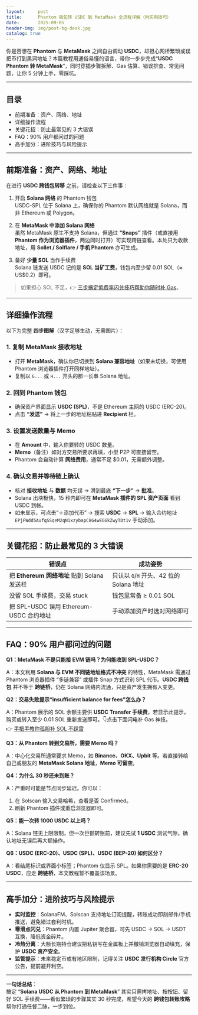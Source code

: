 ```yaml
---
layout:     post
title:      Phantom 钱包转 USDC 到 MetaMask 全流程详解（附实用技巧）
date:       2025-09-05
header-img: img/post-bg-desk.jpg
catalog: true
---
```


你是否想在 **Phantom** 与 **MetaMask** 之间自由调动 **USDC**，却担心网桥繁琐或误把币打到黑洞地址？本篇教程用通俗易懂的语言，带你一步步完成“**USDC Phantom 转 MetaMask**”，同时穿插步骤拆解、Gas 估算、错误排查、常见问题，让你 5 分钟上手，零踩坑。

---

## 目录

- 前期准备：资产、网络、地址
- 详细操作流程
- 关键花招：防止最常见的 3 大错误
- FAQ：90% 用户都问过的问题
- 高手加分：进阶技巧与风险提示

---

## 前期准备：资产、网络、地址

在进行 **USDC 跨钱包转移** 之前，请检查以下三件事：

1. 开启 **Solana 网络** 的 Phantom 钱包  
   USDC-SPL 位于 Solana 上，确保你的 Phantom 默认网络就是 Solana，而非 Ethereum 或 Polygon。

2. 在 **MetaMask 中添加 Solana 网络**  
   虽然 MetaMask 原生不支持 Solana，但通过 **“Snaps”** 插件（或直接用 **Phantom 作为浏览器插件**，两边同时打开）可实现跨链查看。本处只为收款地址，用 **Sollet / Solflare / 手机 Phantom** 亦可生成。

3. 备好 **少量 SOL** 当作手续费  
   Solana 链发送 USDC 记的是 **SOL 当矿工费**，钱包内至少留 0.01 SOL（≈ US$0.2）即可。

> 如果担心 SOL 不足，👉 [三步搞定低费率闪兑技巧帮助你随时补 Gas](https://okxdog.com/)。

---

## 详细操作流程

以下为完整 **四步图解**（汉字足够生动，无需图片）：

### 1. 复制 MetaMask 接收地址

- 打开 **MetaMask**，确认你已切换到 **Solana 兼容地址**（如果未切换，可使用 Phantom 浏览器插件打开同样地址）。
- 复制以  `G...` 或 `H...` 开头的那一长串 Solana 地址。

### 2. 回到 Phantom 钱包

- 确保资产界面显示 **USDC (SPL)**，不是 Ethereum 主网的 USDC (ERC-20)。
- 点击 **“发送”** → 将上一步的地址粘贴进 **Recipient** 栏。

### 3. 设置发送数量与 Memo

- 在 **Amount** 中，输入你要转的 USDC 数量。
- **Memo**（备注）如对方交易所要求再填，小型 P2P 可直接留空。
- Phantom 会自动计算 **网络费用**，通常不足 $0.01，无需额外调整。

### 4. 确认交易并等待链上确认

- 核对 **接收地址** 与 **数额** 均无误 → 滑到最底 **“下一步”** → **批准**。
- Solana 出块极快，15 秒内即可在 **MetaMask 插件的 SPL 资产页面** 看到 USDC 到帐。
- 如未显示，可点击“＋添加代币” → 搜索 **USDC** → **SPL** → 输入合约地址 `EPjFWdd5AufqSSqeM2qN1xzybapC8G4wEGGkZwyTDt1v` 手动添加。

---

## 关键花招：防止最常见的 3 大错误

| 错误点 | 成功姿势 |
|---|---|
| 把 **Ethereum 网络地址** 贴到 Solana 发送栏 | 只认以 `G`/`H` 开头、42 位的 Solana 地址 |
| 没留 SOL 手续费，交易 stuck | 钱包里常备 ≥ 0.01 SOL |
| 把 SPL-USDC 误用 Ethereum-USDC 合约地址 | 手动添加资产时选对网络即可 |

---

## FAQ：90% 用户都问过的问题

**Q1：MetaMask 不是只能接 EVM 链吗？为何能收到 SPL-USDC？**

A：本文利用 **Solana 与 EVM 不同链地址格式不冲突** 的特性，MetaMask 需通过 Phantom 浏览器插件 “多链兼容” 或插件 Snap 方式识别 SPL 代币。**USDC 跨钱包** 并不等于 **跨链桥**，仍在 Solana 网络内流通，只是资产发生拥有人变更。

**Q2：交易失败提示“insufficient balance for fees”怎么办？**

A：Phantom 展示的 SOL 余额主要供 **USDC Transfer 手续费**，若显示此提示，购买或转入至少 0.01 SOL 重新发送即可。👇点击下面闪电补 Gas 神技。  
👉 [手把手教你孤胆补 SOL 不踩雷](https://okxdog.com/)

**Q3：从 Phantom 转到交易所，需要 Memo 吗？**

A：中心化交易所通常要求 Memo，如 **Binance、OKX、Upbit** 等。若直接转给自己或朋友的 **MetaMask Solana 地址**，**Memo 可留空**。

**Q4：为什么 30 秒还未到账？**

A：严重时可能是节点同步延迟。你可以：
1. 在 Solscan 输入交易哈希，查看是否 Confirmed。
2. 刷新 Phantom 插件或重启浏览器即可。

**Q5：能一次转 1000 USDC 以上吗？**

A：Solana 链无上限限制，但一次巨额转账前，建议先试 **1 USDC** 测试气隙，确认地址无误后再大额操作。

**Q6：USDC (ERC-20)、USDC (SPL)、USDC (BEP-20) 如何区分？**

A：看结尾标识或界面小标签；Phantom 仅显示 SPL。如果你需要的是 **ERC-20 USDC**，应走 **跨链桥**，本文教程暂不覆盖该场景。

---

## 高手加分：进阶技巧与风险提示

- **实时监控**：SolanaFM、Solscan 支持地址订阅提醒，转账成功即刻邮件/手机推送，避免错过套利时机。  
- **零滑点闪兑**：Phantom 内置 Jupiter 聚合器，可先 USDC → SOL → USDT 互换，降低资金碎片。  
- **冷热分离**：大额长期持仓建议把私钥写在金属板上并撤销浏览器自动填充，保护 **USDC 资产安全**。  
- **监管提示**：未来稳定币或有地区限制，记得关注 **USDC 发行机构 Circle** 官方公告，提前避开利空。

---

**一句话总结**：  
搞定 “**Solana USDC 从 Phantom 到 MetaMask**” 其实只需拷地址、按按钮、留好 SOL 手续费——看似繁琐的步骤其实 30 秒完成，希望今天的 **跨钱包转账攻略** 帮你打通任督二脉，一步到位。